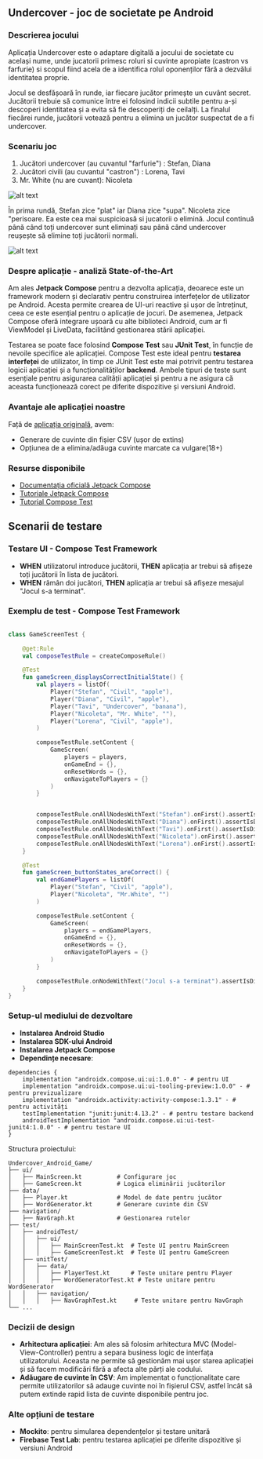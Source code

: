 ## Undercover - joc de societate pe Android

### Descrierea jocului
Aplicația Undercover este o adaptare digitală a jocului de societate cu același nume, unde jucatorii primesc roluri si cuvinte apropiate (castron vs farfurie) si scopul fiind acela de a identifica rolul oponenților fără a dezvălui identitatea proprie.


Jocul se desfășoară în runde, iar fiecare jucător primește un cuvânt secret. Jucătorii trebuie să comunice între ei folosind indicii subtile pentru a-și descoperi identitatea și a evita să fie descoperiți de ceilalți. La finalul fiecărei runde, jucătorii votează pentru a elimina un jucător suspectat de a fi undercover.

### Scenariu joc
1. Jucători undercover (au cuvantul "farfurie") : Stefan, Diana
2. Jucători civili (au cuvantul "castron") : Lorena, Tavi
3. Mr. White (nu are cuvant): Nicoleta

![alt text](screenshots/in-game-game-screen.png)

În prima rundă, Stefan zice "plat" iar Diana zice "supa". Nicoleta zice "perisoare. Ea este cea mai suspicioasă si jucatorii o elimină. 
Jocul continuă până când toți undercover sunt eliminați sau până când undercover reușește să elimine toți jucătorii normali.

![alt text](screenshots/in-game-game-screen.png)



### Despre aplicație - analiză State-of-the-Art
Am ales **Jetpack Compose** pentru a dezvolta aplicația, deoarece este un framework modern și declarativ pentru construirea interfețelor de utilizator pe Android. Acesta permite crearea de UI-uri reactive și ușor de întreținut, ceea ce este esențial pentru o aplicație de jocuri. De asemenea, Jetpack Compose oferă integrare ușoară cu alte biblioteci Android, cum ar fi ViewModel și LiveData, facilitând gestionarea stării aplicației.

Testarea se poate face folosind **Compose Test** sau **JUnit Test**, în funcție de nevoile specifice ale aplicației. Compose Test este ideal pentru **testarea interfeței** de utilizator, în timp ce JUnit Test este mai potrivit pentru testarea logicii aplicației și a funcționalităților **backend**. 
Ambele tipuri de teste sunt esențiale pentru asigurarea calității aplicației și pentru a ne asigura că aceasta funcționează corect pe diferite dispozitive și versiuni Android.

### Avantaje ale aplicației noastre
Față de [aplicația originală](https://apps.apple.com/bn/app/undercover-word-party-game/id946882449?uo=2), avem: 
- Generare de cuvinte din fișier CSV (ușor de extins)
- Opțiunea de a elimina/adăuga cuvinte marcate ca vulgare(18+)


### Resurse disponibile
- [Documentația oficială Jetpack Compose](https://developer.android.com/jetpack/compose/documentation)
- [Tutoriale Jetpack Compose](https://developer.android.com/jetpack/compose/tutorial)
- [Tutorial Compose Test](https://developer.android.com/jetpack/compose/testing)

## Scenarii de testare
### Testare UI - Compose Test Framework
- **WHEN** utilizatorul introduce jucătorii, **THEN** aplicația ar trebui să afișeze toți jucătorii în lista de jucători.
- **WHEN** râmân doi jucători, **THEN** aplicația ar trebui să afișeze mesajul "Jocul s-a terminat".

### Exemplu de test  - Compose Test Framework
```kotlin

class GameScreenTest {

    @get:Rule
    val composeTestRule = createComposeRule()

    @Test
    fun gameScreen_displaysCorrectInitialState() {
        val players = listOf(
            Player("Stefan", "Civil", "apple"),
            Player("Diana", "Civil", "apple"),
            Player("Tavi", "Undercover", "banana"),
            Player("Nicoleta", "Mr. White", ""),
            Player("Lorena", "Civil", "apple"),
        )

        composeTestRule.setContent {
            GameScreen(
                players = players,
                onGameEnd = {},
                onResetWords = {},
                onNavigateToPlayers = {}
            )
        }


        composeTestRule.onAllNodesWithText("Stefan").onFirst().assertIsDisplayed()
        composeTestRule.onAllNodesWithText("Diana").onFirst().assertIsDisplayed()
        composeTestRule.onAllNodesWithText("Tavi").onFirst().assertIsDisplayed()
        composeTestRule.onAllNodesWithText("Nicoleta").onFirst().assertIsDisplayed()
        composeTestRule.onAllNodesWithText("Lorena").onFirst().assertIsDisplayed()
    }

    @Test
    fun gameScreen_buttonStates_areCorrect() {
        val endGamePlayers = listOf(
            Player("Stefan", "Civil", "apple"),
            Player("Nicoleta", "Mr.White", "")
        )

        composeTestRule.setContent {
            GameScreen(
                players = endGamePlayers,
                onGameEnd = {},
                onResetWords = {},
                onNavigateToPlayers = {}
            )
        }

        composeTestRule.onNodeWithText("Jocul s-a terminat").assertIsDisplayed()
    }
}
```

### Setup-ul mediului de dezvoltare
- **Instalarea Android Studio**
- **Instalarea SDK-ului Android**
- **Instalarea Jetpack Compose**
- **Dependințe necesare**:
``` 
dependencies {
    implementation "androidx.compose.ui:ui:1.0.0" - # pentru UI
    implementation "androidx.compose.ui:ui-tooling-preview:1.0.0" - # pentru previzualizare
    implementation "androidx.activity:activity-compose:1.3.1" - # pentru activități
    testImplementation "junit:junit:4.13.2" - # pentru testare backend
    androidTestImplementation "androidx.compose.ui:ui-test-junit4:1.0.0" - # pentru testare UI
}

```
Structura proiectului:
```
Undercover_Android_Game/
├── ui/
│   ├── MainScreen.kt          # Configurare joc
│   ├── GameScreen.kt          # Logica eliminării jucătorilor
├── data/
│   ├── Player.kt              # Model de date pentru jucător
│   ├── WordGenerator.kt       # Generare cuvinte din CSV
├── navigation/
│   ├── NavGraph.kt            # Gestionarea rutelor
├── test/
│   ├── androidTest/
│   │   ├── ui/
│   │   │   ├── MainScreenTest.kt  # Teste UI pentru MainScreen
│   │   │   ├── GameScreenTest.kt  # Teste UI pentru GameScreen
│   ├── unitTest/
│   │   ├── data/
│   │   │   ├── PlayerTest.kt      # Teste unitare pentru Player
│   │   │   ├── WordGeneratorTest.kt # Teste unitare pentru WordGenerator
│   │   ├── navigation/
│   │   │   ├── NavGraphTest.kt     # Teste unitare pentru NavGraph
└── ...

```

### Decizii de design
- **Arhitectura aplicației**: Am ales să folosim arhitectura MVC (Model-View-Controller) pentru a separa business logic de interfața utilizatorului. Aceasta ne permite să gestionăm mai ușor starea aplicației și să facem modificări fără a afecta alte părți ale codului.
- **Adăugare de cuvinte în CSV**: Am implementat o funcționalitate care permite utilizatorilor să adauge cuvinte noi în fișierul CSV, astfel încât să putem extinde rapid lista de cuvinte disponibile pentru joc.

### Alte opțiuni de testare 
- **Mockito**: pentru simularea dependențelor și testare unitară
- **Firebase Test Lab**: pentru testarea aplicației pe diferite dispozitive și versiuni Android

